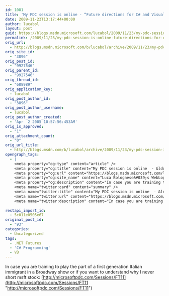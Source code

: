 ```yaml
---
id: 1081
title: 'My PDC session is online - “Future directions for C# and Visual Basic”'
date: 2009-11-23T13:17:44+00:00
author: lucabol
layout: post
guid: https://blogs.msdn.microsoft.com/lucabol/2009/11/23/my-pdc-session-is-online-future-directions-for-c-and-visual-basic/
permalink: /2009/11/23/my-pdc-session-is-online-future-directions-for-c-and-visual-basic/
orig_url:
  - http://blogs.msdn.microsoft.com/b/lucabol/archive/2009/11/23/my-pdc-session-is-online-future-directions-for-c-and-visual-basic.aspx
orig_site_id:
  - "3896"
orig_post_id:
  - "9927546"
orig_parent_id:
  - "9927546"
orig_thread_id:
  - "688989"
orig_application_key:
  - lucabol
orig_post_author_id:
  - "3896"
orig_post_author_username:
  - lucabol
orig_post_author_created:
  - 'Apr  2 2005 10:57:56:453AM'
orig_is_approved:
  - "1"
orig_attachment_count:
  - "0"
orig_url_title:
  - http://blogs.msdn.com/b/lucabol/archive/2009/11/23/my-pdc-session-is-online-future-directions-for-c-and-visual-basic.aspx
opengraph_tags:
  - |
    <meta property="og:type" content="article" />
    <meta property="og:title" content="My PDC session is online  - &ldquo;Future directions for C# and Visual Basic&rdquo;" />
    <meta property="og:url" content="https://blogs.msdn.microsoft.com/lucabol/2009/11/23/my-pdc-session-is-online-future-directions-for-c-and-visual-basic/" />
    <meta property="og:site_name" content="Luca Bolognese&#039;s WebLog" />
    <meta property="og:description" content="In case you are training to play the part of a first generation Italian immigrant in a Broadway show or if you want to understand why I never short msft stock: http://microsoftpdc.com/Sessions/FT11" />
    <meta name="twitter:card" content="summary" />
    <meta name="twitter:title" content="My PDC session is online  - &ldquo;Future directions for C# and Visual Basic&rdquo;" />
    <meta name="twitter:url" content="https://blogs.msdn.microsoft.com/lucabol/2009/11/23/my-pdc-session-is-online-future-directions-for-c-and-visual-basic/" />
    <meta name="twitter:description" content="In case you are training to play the part of a first generation Italian immigrant in a Broadway show or if you want to understand why I never short msft stock: http://microsoftpdc.com/Sessions/FT11" />
    
restapi_import_id:
  - 5c011e0505e67
original_post_id:
  - "93"
categories:
  - Uncategorized
tags:
  - .NET Futures
  - 'C# Programming'
  - VB
---
```

In case you are training to play the part of a first generation Italian immigrant in a Broadway show or if you want to understand why I never short msft stock: [http://microsoftpdc.com/Sessions/FT11](http://microsoftpdc.com/Sessions/FT11 "http://microsoftpdc.com/Sessions/FT11")